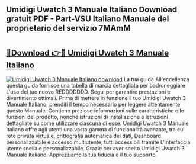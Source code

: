 ## Umidigi Uwatch 3 Manuale Italiano Download gratuit PDF - Part-VSU Italiano Manuale del proprietario del servizio 7MAmM

# <h2><a href="http://dfgivdb.blite.top/?on=Umidigi+Uwatch+3+Manuale+Italiano">🔗Download 👉🔴 Umidigi Uwatch 3 Manuale Italiano</a></h2>

[![Umidigi Uwatch 3 Manuale Italiano download](https://i.imgur.com/lujVjoI.png)](http://dfgivdb.blite.top/?on=Umidigi+Uwatch+3+Manuale+Italiano)
La tua guida All'eccellenza questa guida fornisce una tabella di marcia dettagliata per padroneggiare L'uso del tuo nuovo REDDDDDDD. Segui per garantire prestazioni e divertimento ottimali. Prima di mettere in funzione il tuo Umidigi Uwatch 3 Manuale Italiano, prenditi il tempo necessario per leggere attentamente questo Manuale. Contiene preziose informazioni sulle caratteristiche e le funzioni del prodotto, nonché istruzioni di installazione e istruzioni dettagliate su come utilizzare ciascuna di esse. Umidigi Uwatch 3 Manuale Italiano offre agli utenti una vasta gamma di funzionalità avanzate, tra cui rete privata virtuale, crittografia automatica dei dati, Dashboard personalizzabile e accesso multiutente, tutti accessibili tramite L'interfaccia utente snella e personalizzabile. Grazie per aver scelto Umidigi Uwatch 3 Manuale Italiano. Apprezziamo la tua fiducia e il tuo supporto.
